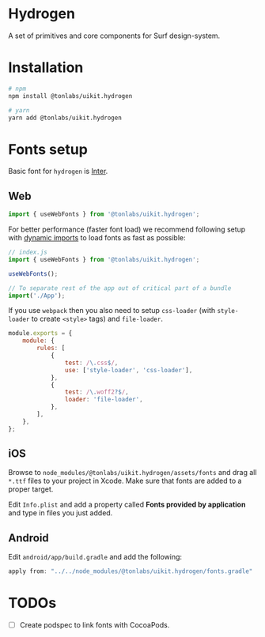 # Hydrogen

A set of primitives and core components for Surf design-system.

# Installation

```sh
# npm
npm install @tonlabs/uikit.hydrogen

# yarn
yarn add @tonlabs/uikit.hydrogen
```

# Fonts setup

Basic font for `hydrogen` is [Inter](https://rsms.me/inter/).

## Web

```ts
import { useWebFonts } from '@tonlabs/uikit.hydrogen';
```

For better performance (faster font load) we recommend following setup with [dynamic imports](https://webpack.js.org/guides/code-splitting/#dynamic-imports) to load fonts as fast as possible:

```ts
// index.js
import { useWebFonts } from '@tonlabs/uikit.hydrogen';

useWebFonts();

// To separate rest of the app out of critical part of a bundle
import('./App');
```

If you use `webpack` then you also need to setup `css-loader` (with `style-loader` to create `<style>` tags) and `file-loader`.

```js
module.exports = {
    module: {
        rules: [
            {
                test: /\.css$/,
                use: ['style-loader', 'css-loader'],
            },
            {
                test: /\.woff2?$/,
                loader: 'file-loader',
            },
        ],
    },
};
```

## iOS

Browse to `node_modules/@tonlabs/uikit.hydrogen/assets/fonts` and drag all `*.ttf` files to your project in Xcode. Make sure that fonts are added to a proper target.

Edit `Info.plist` and add a property called **Fonts provided by application** and type in files you just added.

## Android

Edit `android/app/build.gradle` and add the following:

```groovy
apply from: "../../node_modules/@tonlabs/uikit.hydrogen/fonts.gradle"
```

# TODOs

-   [ ] Create podspec to link fonts with CocoaPods.
